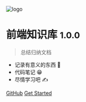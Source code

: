 <!-- _coverpage.md -->

![logo](./favicon.ico)

# 前端知识库 <small>1.0.0</small>

> 总结归纳文档

- 记录有意义的东西 🙂
- 代码笔记 😁
- 尽情学习吧 ✍

[GitHub](https://github.com/saofeng-cyber/front_web_base.git)
[Get Started](#FrontWebBase)

<!-- background image -->

<!-- ![](_media/bg.jpg) -->
<!-- ![color](#f0f0f0) -->